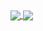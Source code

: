 <a href="https://github.com/anuraghazra/github-readme-stats">
  <img align="center" src="https://github-readme-stats.vercel.app/api?username=rinturaj&count_private=true&show_icons=true&include_all_commits=true&hide_border=true&hide_title=true" />
</a>
<a href="https://github.com/anuraghazra/github-readme-stats">
  <img align="center" src="https://github-readme-stats.vercel.app/api/top-langs/?username=rinturaj&langs_count=3&hide_title=true&hide_border=true" />
</a>